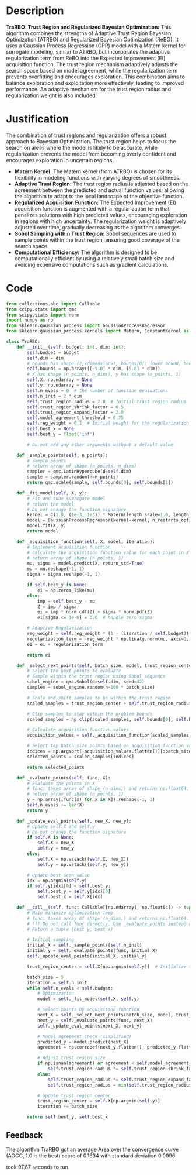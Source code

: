 # Description
**TraRBO: Trust Region and Regularized Bayesian Optimization:** This algorithm combines the strengths of Adaptive Trust Region Bayesian Optimization (ATRBO) and Regularized Bayesian Optimization (ReBO). It uses a Gaussian Process Regression (GPR) model with a Matérn kernel for surrogate modeling, similar to ATRBO, but incorporates the adaptive regularization term from ReBO into the Expected Improvement (EI) acquisition function. The trust region mechanism adaptively adjusts the search space based on model agreement, while the regularization term prevents overfitting and encourages exploration. This combination aims to balance exploration and exploitation more effectively, leading to improved performance. An adaptive mechanism for the trust region radius and regularization weight is also included.

# Justification
The combination of trust regions and regularization offers a robust approach to Bayesian Optimization. The trust region helps to focus the search on areas where the model is likely to be accurate, while regularization prevents the model from becoming overly confident and encourages exploration in uncertain regions.

*   **Matérn Kernel:** The Matérn kernel (from ATRBO) is chosen for its flexibility in modeling functions with varying degrees of smoothness.
*   **Adaptive Trust Region:** The trust region radius is adjusted based on the agreement between the predicted and actual function values, allowing the algorithm to adapt to the local landscape of the objective function.
*   **Regularized Acquisition Function:** The Expected Improvement (EI) acquisition function is augmented with a regularization term that penalizes solutions with high predicted values, encouraging exploration in regions with high uncertainty. The regularization weight is adaptively adjusted over time, gradually decreasing as the algorithm converges.
*   **Sobol Sampling within Trust Region:** Sobol sequences are used to sample points within the trust region, ensuring good coverage of the search space.
*   **Computational Efficiency:** The algorithm is designed to be computationally efficient by using a relatively small batch size and avoiding expensive computations such as gradient calculations.

# Code
```python
from collections.abc import Callable
from scipy.stats import qmc
from scipy.stats import norm
import numpy as np
from sklearn.gaussian_process import GaussianProcessRegressor
from sklearn.gaussian_process.kernels import Matern, ConstantKernel as C

class TraRBO:
    def __init__(self, budget: int, dim: int):
        self.budget = budget
        self.dim = dim
        # bounds has shape (2,<dimension>), bounds[0]: lower bound, bounds[1]: upper bound
        self.bounds = np.array([[-5.0] * dim, [5.0] * dim])
        # X has shape (n_points, n_dims), y has shape (n_points, 1)
        self.X: np.ndarray = None
        self.y: np.ndarray = None
        self.n_evals = 0  # the number of function evaluations
        self.n_init = 2 * dim
        self.trust_region_radius = 2.0  # Initial trust region radius
        self.trust_region_shrink_factor = 0.5
        self.trust_region_expand_factor = 2.0
        self.model_agreement_threshold = 0.75
        self.reg_weight = 0.1  # Initial weight for the regularization term
        self.best_x = None
        self.best_y = float('inf')

        # Do not add any other arguments without a default value

    def _sample_points(self, n_points):
        # sample points
        # return array of shape (n_points, n_dims)
        sampler = qmc.LatinHypercube(d=self.dim)
        sample = sampler.random(n=n_points)
        return qmc.scale(sample, self.bounds[0], self.bounds[1])

    def _fit_model(self, X, y):
        # Fit and tune surrogate model
        # return the model
        # Do not change the function signature
        kernel = C(1.0, (1e-3, 1e3)) * Matern(length_scale=1.0, length_scale_bounds=(1e-2, 1e2), nu=1.5)
        model = GaussianProcessRegressor(kernel=kernel, n_restarts_optimizer=5, alpha=1e-5)
        model.fit(X, y)
        return model

    def _acquisition_function(self, X, model, iteration):
        # Implement acquisition function
        # calculate the acquisition function value for each point in X
        # return array of shape (n_points, 1)
        mu, sigma = model.predict(X, return_std=True)
        mu = mu.reshape(-1, 1)
        sigma = sigma.reshape(-1, 1)

        if self.best_y is None:
            ei = np.zeros_like(mu)
        else:
            imp = self.best_y - mu
            Z = imp / sigma
            ei = imp * norm.cdf(Z) + sigma * norm.pdf(Z)
            ei[sigma <= 1e-6] = 0.0  # handle zero sigma

        # Adaptive Regularization
        reg_weight = self.reg_weight * (1 - (iteration / self.budget))
        regularization_term = -reg_weight * np.linalg.norm(mu, axis=1, keepdims=True)**2
        ei = ei + regularization_term

        return ei

    def _select_next_points(self, batch_size, model, trust_region_center, iteration):
        # Select the next points to evaluate
        # Sample within the trust region using Sobol sequence
        sobol_engine = qmc.Sobol(d=self.dim, seed=42)
        samples = sobol_engine.random(n=100 * batch_size)

        # Scale and shift samples to be within the trust region
        scaled_samples = trust_region_center + self.trust_region_radius * (2 * samples - 1)

        # Clip samples to stay within the problem bounds
        scaled_samples = np.clip(scaled_samples, self.bounds[0], self.bounds[1])

        # Calculate acquisition function values
        acquisition_values = self._acquisition_function(scaled_samples, model, iteration)

        # Select top batch_size points based on acquisition function values
        indices = np.argsort(-acquisition_values.flatten())[:batch_size]
        selected_points = scaled_samples[indices]

        return selected_points

    def _evaluate_points(self, func, X):
        # Evaluate the points in X
        # func: takes array of shape (n_dims,) and returns np.float64.
        # return array of shape (n_points, 1)
        y = np.array([func(x) for x in X]).reshape(-1, 1)
        self.n_evals += len(X)
        return y

    def _update_eval_points(self, new_X, new_y):
        # Update self.X and self.y
        # Do not change the function signature
        if self.X is None:
            self.X = new_X
            self.y = new_y
        else:
            self.X = np.vstack((self.X, new_X))
            self.y = np.vstack((self.y, new_y))

        # Update best seen value
        idx = np.argmin(self.y)
        if self.y[idx][0] < self.best_y:
            self.best_y = self.y[idx][0]
            self.best_x = self.X[idx]

    def __call__(self, func: Callable[[np.ndarray], np.float64]) -> tuple[np.float64, np.array]:
        # Main minimize optimization loop
        # func: takes array of shape (n_dims,) and returns np.float64.
        # !!! Do not call func directly. Use _evaluate_points instead and be aware of the budget when calling it. !!!
        # Return a tuple (best_y, best_x)

        # Initial sampling
        initial_X = self._sample_points(self.n_init)
        initial_y = self._evaluate_points(func, initial_X)
        self._update_eval_points(initial_X, initial_y)

        trust_region_center = self.X[np.argmin(self.y)]  # Initialize trust region center

        batch_size = 5
        iteration = self.n_init
        while self.n_evals < self.budget:
            # Optimization
            model = self._fit_model(self.X, self.y)

            # select points by acquisition function
            next_X = self._select_next_points(batch_size, model, trust_region_center, iteration)
            next_y = self._evaluate_points(func, next_X)
            self._update_eval_points(next_X, next_y)

            # Model agreement check (simplified)
            predicted_y = model.predict(next_X)
            agreement = np.corrcoef(next_y.flatten(), predicted_y.flatten())[0, 1]

            # Adjust trust region size
            if np.isnan(agreement) or agreement < self.model_agreement_threshold:
                self.trust_region_radius *= self.trust_region_shrink_factor
            else:
                self.trust_region_radius *= self.trust_region_expand_factor
                self.trust_region_radius = min(self.trust_region_radius, 5.0)  # Limit expansion

            # Update trust region center
            trust_region_center = self.X[np.argmin(self.y)]
            iteration += batch_size

        return self.best_y, self.best_x
```
## Feedback
 The algorithm TraRBO got an average Area over the convergence curve (AOCC, 1.0 is the best) score of 0.1634 with standard deviation 0.0996.

took 97.87 seconds to run.